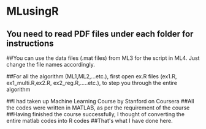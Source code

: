 # MLusingR

## You need to read PDF files under each folder for instructions

##You can use the  data files (.mat files) from ML3 for the script in ML4. Just change the file names accordingly.

##For all the algorithm (ML1,ML2,...etc.), first open ex.R files (ex1.R, ex1_multi.R,ex2.R, ex2_reg.R,.....etc.), to step you through the entire algorithm

##I had taken up Machine Learning Course by Stanford on Coursera
##All the codes were written in MATLAB, as per the requirement of the course
##Having finished the course successfully, I thought of converting the entire matlab codes into R codes
##That's what I have done here. 


